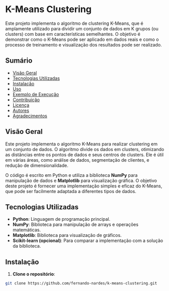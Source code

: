 # K-Means Clustering

Este projeto implementa o algoritmo de clustering K-Means, que é amplamente utilizado para dividir um conjunto de dados em K grupos (ou clusters) com base em características semelhantes. O objetivo é demonstrar como o K-Means pode ser aplicado em dados reais e como o processo de treinamento e visualização dos resultados pode ser realizado.

## Sumário

- [Visão Geral](#visão-geral)
- [Tecnologias Utilizadas](#tecnologias-utilizadas)
- [Instalação](#instalação)
- [Uso](#uso)
- [Exemplo de Execução](#exemplo-de-execução)
- [Contribuição](#contribuição)
- [Licença](#licença)
- [Autores](#autores)
- [Agradecimentos](#agradecimentos)

## Visão Geral

Este projeto implementa o algoritmo K-Means para realizar clustering em um conjunto de dados. O algoritmo divide os dados em clusters, otimizando as distâncias entre os pontos de dados e seus centros de clusters. Ele é útil em várias áreas, como análise de dados, segmentação de clientes, e redução de dimensionalidade.

O código é escrito em Python e utiliza a biblioteca **NumPy** para manipulação de dados e **Matplotlib** para visualização gráfica. O objetivo deste projeto é fornecer uma implementação simples e eficaz do K-Means, que pode ser facilmente adaptada a diferentes tipos de dados.

## Tecnologias Utilizadas

- **Python**: Linguagem de programação principal.
- **NumPy**: Biblioteca para manipulação de arrays e operações matemáticas.
- **Matplotlib**: Biblioteca para visualização de gráficos.
- **Scikit-learn (opcional)**: Para comparar a implementação com a solução da biblioteca.

## Instalação

1. **Clone o repositório**:

```bash
git clone https://github.com/fernando-nardes/k-means-clustering.git
